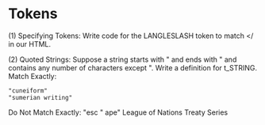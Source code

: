 # Tokens

(1) Specifying Tokens:  Write code for the LANGLESLASH token to match </ in our HTML.

(2) Quoted Strings:  Suppose a string starts with " and ends with " and contains any number of characters except ". Write a definition for t_STRING. Match Exactly:
    
    "cuneiform"
    "sumerian writing"
    
Do Not Match Exactly:
    "esc \" ape"
    League of Nations Treaty Series 
